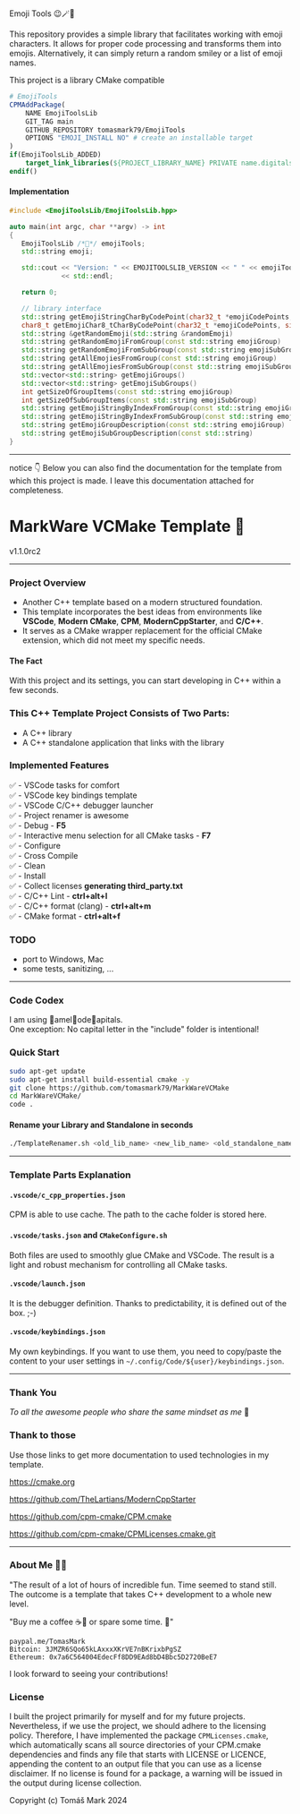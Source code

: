 Emoji Tools 😉🪄🎯

This repository provides a simple library that facilitates working with emoji characters. It allows for proper code processing and transforms them into emojis. Alternatively, it can simply return a random smiley or a list of emoji names. 

This project is a library CMake compatible
```cmake
# EmojiTools
CPMAddPackage(
    NAME EmojiToolsLib
    GIT_TAG main
    GITHUB_REPOSITORY tomasmark79/EmojiTools
    OPTIONS "EMOJI_INSTALL NO" # create an installable target
)
if(EmojiToolsLib_ADDED)
    target_link_libraries(${PROJECT_LIBRARY_NAME} PRIVATE name.digitalspace.www::EmojiToolsLib)
endif()
```

#### Implementation
 
 ```cpp
#include <EmojiToolsLib/EmojiToolsLib.hpp>

auto main(int argc, char **argv) -> int
{
    EmojiToolsLib /*💋*/ emojiTools;
    std::string emoji;

    std::cout << "Version: " << EMOJITOOLSLIB_VERSION << " " << emojiTools.getRandomEmoji(emoji)
              << std::endl;

    return 0;

    // library interface
    std::string getEmojiStringCharByCodePoint(char32_t *emojiCodePoints, size_t length)
    char8_t getEmojiChar8_tCharByCodePoint(char32_t *emojiCodePoints, size_t length)
    std::string &getRandomEmoji(std::string &randomEmoji)
    std::string getRandomEmojiFromGroup(const std::string emojiGroup)
    std::string getRandomEmojiFromSubGroup(const std::string emojiSubGroup)
    std::string getAllEmojiesFromGroup(const std::string emojiGroup)
    std::string getAllEmojiesFromSubGroup(const std::string emojiSubGroup)
    std::vector<std::string> getEmojiGroups()
    std::vector<std::string> getEmojiSubGroups()
    int getSizeOfGroupItems(const std::string emojiGroup)
    int getSizeOfSubGroupItems(const std::string emojiSubGroup)
    std::string getEmojiStringByIndexFromGroup(const std::string emojiGroup, const int index)
    std::string getEmojiStringByIndexFromSubGroup(const std::string emojiSubGroup, const int index)
    std::string getEmojiGroupDescription(const std::string emojiGroup)
    std::string getEmojiSubGroupDescription(const std::string)
}

```

---

notice 👇
Below you can also find the documentation for the template from which this project is made. I leave this documentation attached for completeness.

# MarkWare VCMake Template 🎁
v1.1.0rc2 

---

### Project Overview

- Another C++ template based on a modern structured foundation.
- This template incorporates the best ideas from environments like **VSCode**, **Modern CMake**, **CPM**, **ModernCppStarter**, and **C/C++**.
- It serves as a CMake wrapper replacement for the official CMake extension, which did not meet my specific needs.

#### The Fact

With this project and its settings, you can start developing in C++ within a few seconds.

### This C++ Template Project Consists of Two Parts:

- A C++ library
- A C++ standalone application that links with the library
  
### Implemented Features 

✅ - VSCode tasks for comfort  
✅ - VSCode key bindings template  
✅ - VSCode C/C++ debugger launcher  
✅ - Project renamer is awesome  
✅ - Debug - **F5**  
✅ - Interactive menu selection for all CMake tasks - **F7**  
✅ - Configure  
✅ - Cross Compile  
✅ - Clean  
✅ - Install  
✅ - Collect licenses **generating third_party.txt**  
✅ - C/C++ Lint - **ctrl+alt+l**  
✅ - C/C++ format (clang) - **ctrl+alt+m**  
✅ - CMake format - **ctrl+alt+f**

### TODO

- port to Windows, Mac
- some tests, sanitizing, ...

---

### Code Codex

I am using 🐫amel🐫ode🐫apitals.  
One exception: No capital letter in the "include" folder is intentional!

### Quick Start

```bash
sudo apt-get update
sudo apt-get install build-essential cmake -y
git clone https://github.com/tomasmark79/MarkWareVCMake
cd MarkWareVCMake/
code .
```

#### Rename your Library and Standalone in seconds

```bash
./TemplateRenamer.sh <old_lib_name> <new_lib_name> <old_standalone_name> <new_standalone_name>
```

---

### Template Parts Explanation

#### `.vscode/c_cpp_properties.json`

CPM is able to use cache. The path to the cache folder is stored here.

#### `.vscode/tasks.json` and `CMakeConfigure.sh`

Both files are used to smoothly glue CMake and VSCode. The result is a light and robust mechanism for controlling all CMake tasks.

#### `.vscode/launch.json`

It is the debugger definition. Thanks to predictability, it is defined out of the box. ;-)

#### `.vscode/keybindings.json`

My own keybindings. If you want to use them, you need to copy/paste the content to your user settings in `~/.config/Code/${user}/keybindings.json`.

---

### Thank You 

*To all the awesome people who share the same mindset as me* 🙏

### Thank to those

Use those links to get more documentation to used technologies in my template.

https://cmake.org

https://github.com/TheLartians/ModernCppStarter

https://github.com/cpm-cmake/CPM.cmake

https://github.com/cpm-cmake/CPMLicenses.cmake.git


---

### About Me 👨‍💻

"The result of a lot of hours of incredible fun. Time seemed to stand still. The outcome is a template that takes C++ development to a whole new level. 
    
"Buy me a coffee ☕🍵 or spare some time. 🙂"

```
paypal.me/TomasMark
Bitcoin: 3JMZR6SQo65kLAxxxXKrVE7nBKrixbPgSZ
Ethereum: 0x7a6C564004EdecFf8DD9EAd8bD4Bbc5D2720BeE7
```

I look forward to seeing your contributions!

### License
I built the project primarily for myself and for my future projects. Nevertheless, if we use the project, we should adhere to the licensing policy. Therefore, I have implemented the package `CPMLicenses.cmake`, which automatically scans all source directories of your CPM.cmake dependencies and finds any file that starts with LICENSE or LICENCE, appending the content to an output file that you can use as a license disclaimer. If no license is found for a package, a warning will be issued in the output during license collection.


Copyright (c) Tomáš Mark 2024 




